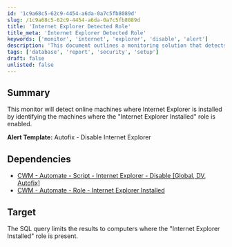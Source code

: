 ```yaml
---
id: '1c9a68c5-62c9-4454-a6da-0a7c5fb8089d'
slug: /1c9a68c5-62c9-4454-a6da-0a7c5fb8089d
title: 'Internet Explorer Detected Role'
title_meta: 'Internet Explorer Detected Role'
keywords: ['monitor', 'internet', 'explorer', 'disable', 'alert']
description: 'This document outlines a monitoring solution that detects online machines with Internet Explorer installed by checking if the "Internet Explorer Installed" role is enabled. It includes an alert template for autofixing the issue and provides SQL query details for limiting the target to relevant computers.'
tags: ['database', 'report', 'security', 'setup']
draft: false
unlisted: false
---
```


## Summary

This monitor will detect online machines where Internet Explorer is installed by identifying the machines where the "Internet Explorer Installed" role is enabled.

**Alert Template:** Autofix - Disable Internet Explorer

## Dependencies

- [CWM - Automate - Script - Internet Explorer - Disable [Global, DV, Autofix]](<../scripts/Internet Explorer - Disable Global, DV, Autofix.md>)
- [CWM - Automate - Role - Internet Explorer Installed](<../roles/Internet Explorer Installed.md>)

## Target

The SQL query limits the results to computers where the "Internet Explorer Installed" role is present.
